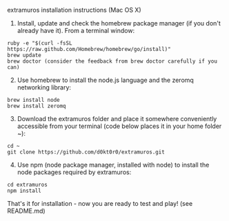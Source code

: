 extramuros installation instructions (Mac OS X)

1. Install, update and check the homebrew package manager (if you don't already have it).  From a terminal window:
```
ruby -e "$(curl -fsSL https://raw.github.com/Homebrew/homebrew/go/install)"
brew update
brew doctor (consider the feedback from brew doctor carefully if you can)
```

2. Use homebrew to install the node.js language and the zeromq networking library:
```
brew install node
brew install zeromq
```
3. Download the extramuros folder and place it somewhere conveniently accessible from your terminal (code below places it in your home folder ~):
```
cd ~
git clone https://github.com/d0kt0r0/extramuros.git
```

4. Use npm (node package manager, installed with node) to install the node packages required by extramuros:
```
cd extramuros
npm install
```

That's it for installation - now you are ready to test and play! (see README.md)
